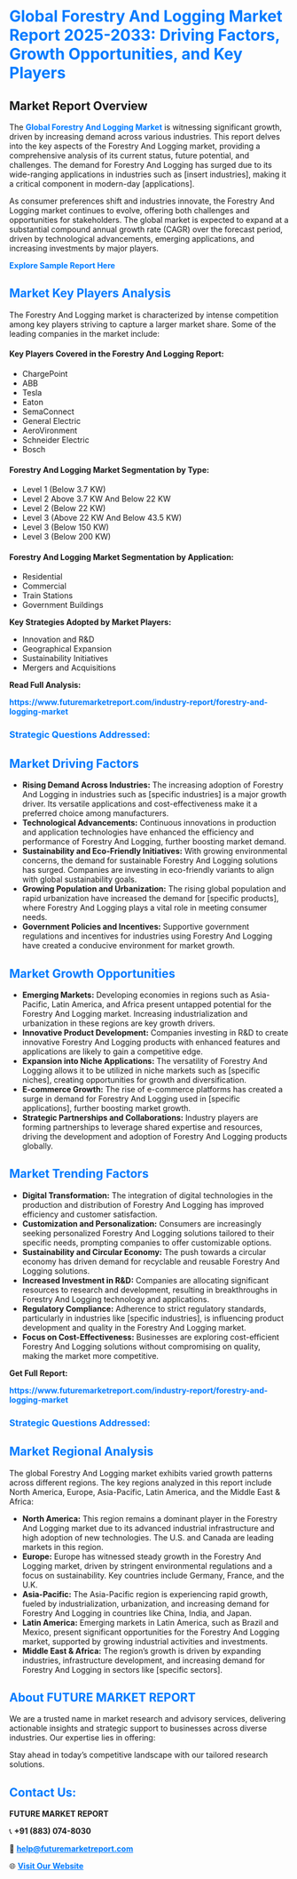 <h1 style="color: #007BFF;">Global Forestry And Logging Market Report 2025-2033: Driving Factors, Growth Opportunities, and Key Players</h1>

<section id="overview">
<h2>Market Report Overview</h2>
<p>The <a href="https://www.futuremarketreport.com/industry-report/forestry-and-logging-market" style="color: #007BFF; text-decoration: none;"><strong>Global Forestry And Logging Market</strong></a> is witnessing significant growth, driven by increasing demand across various industries. This report delves into the key aspects of the Forestry And Logging market, providing a comprehensive analysis of its current status, future potential, and challenges. The demand for Forestry And Logging has surged due to its wide-ranging applications in industries such as [insert industries], making it a critical component in modern-day [applications].</p>
<p>As consumer preferences shift and industries innovate, the Forestry And Logging market continues to evolve, offering both challenges and opportunities for stakeholders. The global market is expected to expand at a substantial compound annual growth rate (CAGR) over the forecast period, driven by technological advancements, emerging applications, and increasing investments by major players.</p>
</section>

<section id="overview">
<p><a href="https://www.futuremarketreport.com/request-sample/reportId=34521" style="color: #007BFF; text-decoration: none;"><strong>Explore Sample Report Here</strong></a></p>
</section>

<section id="key-players">
<h2 style="color: #007BFF;">Market Key Players Analysis</h2>
<p>The Forestry And Logging market is characterized by intense competition among key players striving to capture a larger market share. Some of the leading companies in the market include:</p>
<h4>Key Players Covered in the Forestry And Logging Report:</h4>
<ul><li>ChargePoint</li><li>ABB</li><li>Tesla</li><li>Eaton</li><li>SemaConnect</li><li>General Electric</li><li>AeroVironment</li><li>Schneider Electric</li><li>Bosch</li></ul>
<h4>Forestry And Logging Market Segmentation by Type:</h4>
<ul><li>Level 1 (Below 3.7 KW)</li><li>Level 2 Above 3.7 KW And Below 22 KW</li><li>Level 2 (Below 22 KW)</li><li>Level 3 (Above 22 KW And Below 43.5 KW)</li><li>Level 3 (Below 150 KW)</li><li>Level 3 (Below 200 KW)</li></ul>

<h4>Forestry And Logging Market Segmentation by Application:</h4>
<ul><li>Residential</li><li>Commercial</li><li>Train Stations</li><li>Government Buildings</li></ul>
<p><strong>Key Strategies Adopted by Market Players:</strong></p>
<ul>
<li>Innovation and R&D</li>
<li>Geographical Expansion</li>
<li>Sustainability Initiatives</li>
<li>Mergers and Acquisitions</li>
</ul>
</section>

<section>
<p><strong>Read Full Analysis: </strong></p><a href="https://www.futuremarketreport.com/industry-report/forestry-and-logging-market" style="color: #007BFF; text-decoration: none;"><strong>https://www.futuremarketreport.com/industry-report/forestry-and-logging-market</strong></a>
<h3 style="color: #007BFF;">Strategic Questions Addressed:</h3>
</section>

<section id="driving-factors">
<h2 style="color: #007BFF;">Market Driving Factors</h2>
<ul>
<li><strong>Rising Demand Across Industries:</strong> The increasing adoption of Forestry And Logging in industries such as [specific industries] is a major growth driver. Its versatile applications and cost-effectiveness make it a preferred choice among manufacturers.</li>
<li><strong>Technological Advancements:</strong> Continuous innovations in production and application technologies have enhanced the efficiency and performance of Forestry And Logging, further boosting market demand.</li>
<li><strong>Sustainability and Eco-Friendly Initiatives:</strong> With growing environmental concerns, the demand for sustainable Forestry And Logging solutions has surged. Companies are investing in eco-friendly variants to align with global sustainability goals.</li>
<li><strong>Growing Population and Urbanization:</strong> The rising global population and rapid urbanization have increased the demand for [specific products], where Forestry And Logging plays a vital role in meeting consumer needs.</li>
<li><strong>Government Policies and Incentives:</strong> Supportive government regulations and incentives for industries using Forestry And Logging have created a conducive environment for market growth.</li>
</ul>
</section>

<section id="growth-opportunities">
<h2 style="color: #007BFF;">Market Growth Opportunities</h2>
<ul>
<li><strong>Emerging Markets:</strong> Developing economies in regions such as Asia-Pacific, Latin America, and Africa present untapped potential for the Forestry And Logging market. Increasing industrialization and urbanization in these regions are key growth drivers.</li>
<li><strong>Innovative Product Development:</strong> Companies investing in R&D to create innovative Forestry And Logging products with enhanced features and applications are likely to gain a competitive edge.</li>
<li><strong>Expansion into Niche Applications:</strong> The versatility of Forestry And Logging allows it to be utilized in niche markets such as [specific niches], creating opportunities for growth and diversification.</li>
<li><strong>E-commerce Growth:</strong> The rise of e-commerce platforms has created a surge in demand for Forestry And Logging used in [specific applications], further boosting market growth.</li>
<li><strong>Strategic Partnerships and Collaborations:</strong> Industry players are forming partnerships to leverage shared expertise and resources, driving the development and adoption of Forestry And Logging products globally.</li>
</ul>
</section>

<section id="trending-factors">
<h2 style="color: #007BFF;">Market Trending Factors</h2>
<ul>
<li><strong>Digital Transformation:</strong> The integration of digital technologies in the production and distribution of Forestry And Logging has improved efficiency and customer satisfaction.</li>
<li><strong>Customization and Personalization:</strong> Consumers are increasingly seeking personalized Forestry And Logging solutions tailored to their specific needs, prompting companies to offer customizable options.</li>
<li><strong>Sustainability and Circular Economy:</strong> The push towards a circular economy has driven demand for recyclable and reusable Forestry And Logging solutions.</li>
<li><strong>Increased Investment in R&D:</strong> Companies are allocating significant resources to research and development, resulting in breakthroughs in Forestry And Logging technology and applications.</li>
<li><strong>Regulatory Compliance:</strong> Adherence to strict regulatory standards, particularly in industries like [specific industries], is influencing product development and quality in the Forestry And Logging market.</li>
<li><strong>Focus on Cost-Effectiveness:</strong> Businesses are exploring cost-efficient Forestry And Logging solutions without compromising on quality, making the market more competitive.</li>
</ul>
</section>

<section>
<p><strong>Get Full Report: </strong></p><a href="https://www.futuremarketreport.com/industry-report/forestry-and-logging-market" style="color: #007BFF; text-decoration: none;"><strong>https://www.futuremarketreport.com/industry-report/forestry-and-logging-market</strong></a>
<h3 style="color: #007BFF;">Strategic Questions Addressed:</h3>
</section>


<section id="regional-analysis">
<h2 style="color: #007BFF;">Market Regional Analysis</h2>
<p>The global Forestry And Logging market exhibits varied growth patterns across different regions. The key regions analyzed in this report include North America, Europe, Asia-Pacific, Latin America, and the Middle East & Africa:</p>
<ul>
<li><strong>North America:</strong> This region remains a dominant player in the Forestry And Logging market due to its advanced industrial infrastructure and high adoption of new technologies. The U.S. and Canada are leading markets in this region.</li>
<li><strong>Europe:</strong> Europe has witnessed steady growth in the Forestry And Logging market, driven by stringent environmental regulations and a focus on sustainability. Key countries include Germany, France, and the U.K.</li>
<li><strong>Asia-Pacific:</strong> The Asia-Pacific region is experiencing rapid growth, fueled by industrialization, urbanization, and increasing demand for Forestry And Logging in countries like China, India, and Japan.</li>
<li><strong>Latin America:</strong> Emerging markets in Latin America, such as Brazil and Mexico, present significant opportunities for the Forestry And Logging market, supported by growing industrial activities and investments.</li>
<li><strong>Middle East & Africa:</strong> The region’s growth is driven by expanding industries, infrastructure development, and increasing demand for Forestry And Logging in sectors like [specific sectors].</li>
</ul>
</section>

<footer>
<h2 style="color: #007BFF;">About FUTURE MARKET REPORT</h2>
<p>We are a trusted name in market research and advisory services, delivering actionable insights and strategic support to businesses across diverse industries. Our expertise lies in offering:</p>

<p>Stay ahead in today’s competitive landscape with our tailored research solutions.</p>

<h2 style="color: #007BFF;">Contact Us:</h2>
<p><strong>FUTURE MARKET REPORT</strong></p>
<p>📞 <strong>+91 (883) 074-8030</strong></p>
<p>📧 <strong><a href="mailto:help@futuremarketreport.com" style="color: #007BFF;">help@futuremarketreport.com</a></strong></p>
<p>🌐 <strong><a href="https://www.futuremarketreport.com/" style="color: #007BFF;">Visit Our Website</a></strong></p>
</footer>